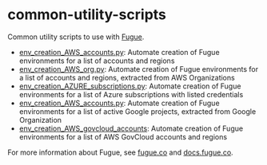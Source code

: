 # common-utility-scripts
Common utility scripts to use with [Fugue](https://riskmanager.fugue.co).

- [env_creation_AWS_accounts.py](env_creation_AWS_accounts.py): Automate creation of Fugue environments for a list of accounts and regions
- [env_creation_AWS_org.py](env_creation_AWS_org.py): Automate creation of Fugue environments for a list of accounts and regions, extracted from AWS Organizations
- [env_creation_AZURE_subscriptions.py](env_creation_AZURE_subscriptions.py): Automate creation of Fugue environments for a list of Azure subscriptions with listed credentials
- [env_creation_AWS_accounts.py](env_creation_Google.py): Automate creation of Fugue environments for a list of active Google projects, extracted from Google Organization
- [env_creation_AWS_govcloud_accounts](env_creation_AWS_govcloud_accounts.py): Automate creation of Fugue environments for a list of AWS GovCloud accounts and regions

For more information about Fugue, see [fugue.co](https://www.fugue.co) and [docs.fugue.co](https://docs.fugue.co).
